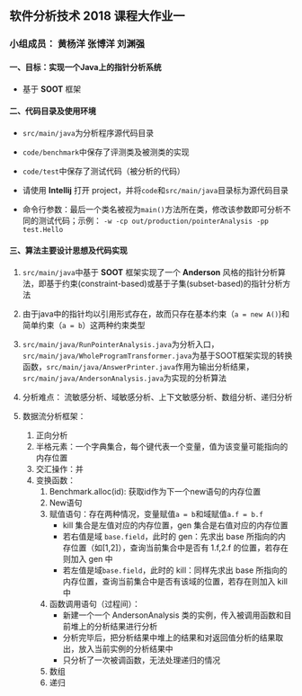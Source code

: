 ## 软件分析技术 2018 课程大作业一
### 小组成员： 黄杨洋 张博洋 刘渊强
#### 一、目标：实现一个Java上的指针分析系统
* 基于 **SOOT** 框架
#### 二、代码目录及使用环境
* `src/main/java`为分析程序源代码目录
* `code/benchmark`中保存了评测类及被测类的实现
* `code/test`中保存了测试代码（被分析的代码）

* 请使用 **Intellij** 打开 project，并将`code`和`src/main/java`目录标为源代码目录
* 命令行参数：最后一个类名被视为`main()`方法所在类，修改该参数即可分析不同的测试代码；示例： `-w -cp out/production/pointerAnalysis -pp test.Hello`
#### 三、算法主要设计思想及代码实现
1. `src/main/java`中基于 **SOOT** 框架实现了一个 **Anderson** 风格的指针分析算法，即基于约束(constraint-based)或基于子集(subset-based)的指针分析方法

2. 由于java中的指针均以引用形式存在，故而只存在基本约束（`a = new A()`)和简单约束（`a = b`）这两种约束类型
3. `src/main/java/RunPointerAnalysis.java`为分析入口，`src/main/java/WholeProgramTransformer.java`为基于SOOT框架实现的转换函数，`src/main/java/AnswerPrinter.java`作用为输出分析结果，`src/main/java/AndersonAnalysis.java`为实现的分析算法
4. 分析难点： 流敏感分析、域敏感分析、上下文敏感分析、数组分析、递归分析
5. 数据流分析框架：
    1. 正向分析
    2. 半格元素：一个字典集合，每个键代表一个变量，值为该变量可能指向的内存位置
    3. 交汇操作：并
    4. 变换函数：
        1. Benchmark.alloc(id): 获取id作为下一个new语句的内存位置
        2. New语句
        3. 赋值语句：存在两种情况，变量赋值`a = b`和域赋值`a.f = b.f`
            * kill 集合是左值对应的内存位置，gen 集合是右值对应的内存位置
            * 若右值是域 `base.field`，此时的 gen：先求出 base 所指向的内存位置（如[1,2]），查询当前集合中是否有 1.f,2.f 的位置，若存在则加入 gen 中
            * 若左值是域`base.field`，此时的 kill：同样先求出 base 所指向的内存位置，查询当前集合中是否有该域的位置，若存在则加入 kill 中
        4. 函数调用语句（过程间）：
            * 新建一个一个 AndersonAnalysis 类的实例，传入被调用函数和目前堆上的分析结果进行分析
            * 分析完毕后，把分析结果中堆上的结果和对返回值分析的结果取出，放入当前实例的分析结果中
            * 只分析了一次被调函数，无法处理递归的情况
        5. 数组
        6. 递归